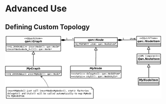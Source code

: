 Advanced Use 
============================

Defining Custom Topology
------------------

![Graph Class Diagram](advanced/class-custom-nodes.png)

